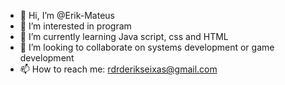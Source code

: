 - 👋 Hi, I’m @Erik-Mateus
- 👀 I’m interested in program
- 🌱 I’m currently learning Java script, css and HTML
- 💞️ I’m looking to collaborate on systems development or game development
- 📫 How to reach me: rdrderikseixas@gmail.com

<!---
Erik-Mateus/Erik-Mateus is a ✨ special ✨ repository because its `README.md` (this file) appears on your GitHub profile.
You can click the Preview link to take a look at your changes.
--->
